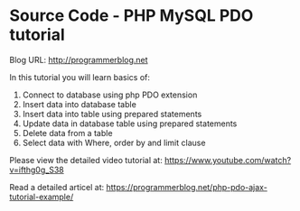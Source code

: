 # Source Code - PHP MySQL PDO tutorial

Blog URL: http://programmerblog.net

In this tutorial you will learn basics of:

  1. Connect to database using  php PDO extension
  2. Insert data into database table
  3. Insert data into table using prepared statements
  4. Update data in database table using prepared statements
  5. Delete data from a table
  6. Select data with Where, order by and limit clause
  
  
  Please view the detailed video tutorial at: https://www.youtube.com/watch?v=ifthg0g_S38
  
  
  Read a detailed articel at: https://programmerblog.net/php-pdo-ajax-tutorial-example/
  
